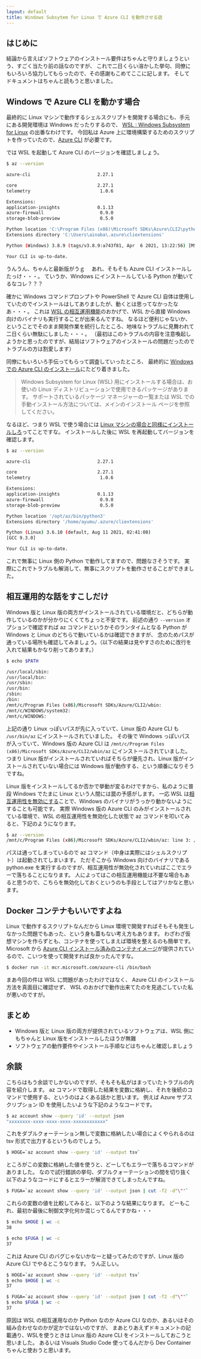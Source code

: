 ```yaml
---
layout: default
title: Windows Subsytem for Linux で Azure CLI を動作させる話
---
```


## はじめに

結論から言えばソフトウェアのインストール要件はちゃんと守りましょうという、すごく当たり前の話なのですが、
これで二日くらい溶かした挙句、同僚にもいろいろ協力してもらったので、その感謝もこめてここに記します。
そしてドキュメントはちゃんと読もうと思いました。

## Windows で Azure CLI を動かす場合

最終的に Linux マシンで動作するシェルスクリプトを開発する場合にも、手元にある開発環境は Windows だったりするので、
[WSL : Windows Subsystem for Linux](https://docs.microsoft.com/ja-jp/windows/wsl/) の出番なわけです。
今回私は Azure 上に環境構築するためのスクリプトを作っていたので、[Azure CLI](https://docs.microsoft.com/ja-jp/cli/azure/install-azure-cli-windows?tabs=azure-cli) が必要です。

では WSL を起動して Azure CLI のバージョンを確認しましょう。

```bash
$ az --version

azure-cli                         2.27.1

core                              2.27.1
telemetry                          1.0.6

Extensions:
application-insights              0.1.13
azure-firewall                     0.9.0
storage-blob-preview               0.5.0

Python location 'C:\Program Files (x86)\Microsoft SDKs\Azure\CLI2\python.exe'
Extensions directory 'C:\Users\ainaba\.azure\cliextensions'

Python (Windows) 3.8.9 (tags/v3.8.9:a743f81, Apr  6 2021, 13:22:56) [MSC v.1928 32 bit (Intel)]

Your CLI is up-to-date.
```

うんうん、ちゃんと最新版がうｇ　
あれ、そもそも Azure CLI インストールしたっけ・・・。
ていうか、Windows にインストールしている Python が動いてるなコレ？？？

確かに Windows コマンドプロンプトや PowerShell で Azure CLI 自体は使用していたのでインストールはしてありましたが、動くとは思ってなかったなあ・・・。
これは [WSL の相互運用機能](https://docs.microsoft.com/ja-jp/windows/wsl/interop)のおかげで、WSL から直接 Windows 向けのバイナリも実行することが出来るんですね。
なるほど便利じゃないか、ということでそのまま開発作業を続行したところ、地味なトラブルに見舞われて二日くらい無駄にしました・・・。
（最初はこのトラブルの内容を注意喚起しようかと思ったのですが、結局はソフトウェアのインストールの問題だったのでトラブルの方は割愛します）

同僚にもいろいろ手伝ってもらって調査していったところ、
最終的に [Windows での Azure CLI のインストール](https://docs.microsoft.com/ja-jp/cli/azure/install-azure-cli-windows?tabs=azure-cli)にたどり着きました。 

> Windows Subsystem for Linux (WSL) 用にインストールする場合は、お使いの Linux ディストリビューションで使用できるパッケージがあります。 
> サポートされているパッケージ マネージャーの一覧または WSL での手動インストール方法については、メインのインストール ページを参照してください。

なるほど、つまり WSL で使う場合には [Linux マシンの場合と同様にインストールしろ](https://docs.microsoft.com/ja-jp/cli/azure/install-azure-cli-linux?pivots=apt)ってことですな。
インストールした後に WSL を再起動してバージョンを確認します。

```bash
$ az --version

azure-cli                         2.27.1

core                              2.27.1
telemetry                          1.0.6

Extensions:
application-insights              0.1.13
azure-firewall                     0.9.0
storage-blob-preview               0.5.0

Python location '/opt/az/bin/python3'
Extensions directory '/home/ayumu/.azure/cliextensions'

Python (Linux) 3.6.10 (default, Aug 11 2021, 02:41:08)
[GCC 9.3.0]

Your CLI is up-to-date.
```

これで無事に Linux 側の Python で動作してますので、問題なさそうです。
実際にこれでトラブルも解消して、無事にスクリプトを動作させることができました。

## 相互運用的な話をすこしだけ

Windows 版と Linux 版の両方がインストールされている環境だと、どちらが動作しているのかが分かりにくくてちょっと不安です。
前述の通り ```--version``` オプションで確認すれば az コマンドというかそのランタイムとなる Python が Windows と Linux のどちらで動いているかは確認できますが、
念のためパスが通っている場所も確認してみましょう。（以下の結果は見やすさのために改行を入れて結果もかなり削ってあります。）

```bash
$ echo $PATH

/usr/local/sbin:
/usr/local/bin:
/usr/sbin:
/usr/bin:
/sbin:
/bin:
/mnt/c/Program Files (x86)/Microsoft SDKs/Azure/CLI2/wbin:
/mnt/c/WINDOWS/system32:
/mnt/c/WINDOWS:
```

上記の通り Linux っぽいパスが先に入っていて、Linux 版の Azure CLI も ```/usr/bin/az``` にインストールされていました。
その後で Windows っぽいパスが入っていて、Windows 版の Azure CLI は ```/mnt/c/Program Files (x86)/Microsoft SDKs/Azure/CLI2/wbin/az``` にインストールされていました。
つまり Linux 版がインストールされていればそちらが優先され、Linux 版がインストールされていない場合には Windows 版が動作する、という順番になりそうですね。

Linux 版をインストールしてるか否かで挙動が変るわけですから、私のように普段 Windows でたまに Linux という人間には罠の予感がします。
一応 WSL は[相互運用性を無効にする](https://docs.microsoft.com/ja-jp/windows/wsl/interop#disable-interoperability)ことで、Windows のバイナリがうっかり動かないようにすることも可能です。
実際 Windows 版の Azure CLI のみがインストールされている環境で、WSL の相互運用性を無効化した状態で az コマンドを叩いてみると、下記のようになります。

```bash
$ az --version
/mnt/c/Program Files (x86)/Microsoft SDKs/Azure/CLI2/wbin/az: line 3: /mnt/c/Program Files (x86)/Microsoft SDKs/Azure/CLI2/wbin/../python.exe: cannot execute binary file: Exec format error
```

パスは通ってしまっているので az コマンド（中身は実際にはシェルスクリプト）は起動されてしまいます。
ただそこから Windows 向けのバイナリである python.exe を実行するのですが、相互運用性が無効化されていればここでエラーで落ちることになります。
人によってはこの相互運用機能は不要な場合もあると思うので、こちらを無効化しておくというのも手段としてはアリかなと思います。

## Docker コンテナもいいですよね

Linux で動作するスクリプトなんだから Linux 環境で開発すればそもそも発生しなかった問題でもあった、という身も蓋もない考え方もあります。
わざわざ仮想マシンを作らずとも、コンテナを使ってしまえば環境を整えるのも簡単です。
Microsoft から [Azure CLI インストール済みのコンテナイメージ](https://hub.docker.com/_/microsoft-azure-cli)が提供されているので、こいつを使って開発すれば良かったんですな。

```bash
$ docker run -it mcr.microsoft.com/azure-cli /bin/bash
```

まあ今回の件は WSL に問題があったわけではなく、 Azure CLI のインストール方法を真面目に確認せず、 WSL のおかげで動作出来てたのを見過ごしていた私が悪いのですが。

## まとめ

- Windows 版と Linux 版の両方が提供されているソフトウェアは、WSL 側にもちゃんと Linux 版をインストールしたほうが無難
- ソフトウェアの動作要件やインストール手順などはちゃんと確認しましょう

## 余談

こちらはもう余談でしかないのですが、そもそも私がはまっていたトラブルの内容を紹介します。
az コマンドで取得した結果を変数に格納し、それを後続のコマンドで使用する、というのはよくある話かと思います。
例えば Azure サブスクリプション ID を使用したいような下記のようなコードです。

```bash
$ az account show --query 'id' --output json
"xxxxxxxx-xxxx-xxxx-xxxx-xxxxxxxxxxxx"
```

これをダブルクォーテーション無しで変数に格納したい場合によくやられるのは tsv 形式で出力するというものでしょう。

```bash
$ HOGE=`az account show --query 'id' --output tsv`
```

ところがこの変数に格納した値を使うと、どーしてもエラーで落ちるコマンドがありました。
なので試行錯誤の挙句、ダブルクォーテーションの間を切り抜く以下のようなコードにするとエラーが解消できてしまったんですね。

```bash
$ FUGA=`az account show --query 'id' --output json | cut -f2 -d"\""`
```

これらの変数の値を比較してみると、以下のような結果になります。
どーもこれ、最初か最後に制御文字化何か混じってるんですかね・・・

```bash
$ echo $HOGE | wc -c
38

$ echo $FUGA | wc -c
37
```

これは Azure CLI のバグじゃないかなーと疑ってみたのですが、Linux 版の Azure CLI でやるとこうなります。
うん正しい。

```bash
$ HOGE=`az account show --query 'id' --output tsv`
$ echo $HOGE | wc -c
37

$ FUGA=`az account show --query 'id' --output json | cut -f2 -d"\""`
$ echo $FUGA | wc -c
37
```

原因は WSL の相互運用なのか Python なのか Azure CLI なのか、あるいはその組み合わせなのかが定かではないのですが、
まあとりあえずドキュメントの記載通り、WSLを使うときは Linux 版の Azure CLI をインストールしておこうと思いました。
あるいは Visuals Studio Code 使ってるんだから Dev Container ちゃんと使おうと思います。